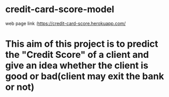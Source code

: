 # credit-card-score-model
web page link :https://credit-card-score.herokuapp.com/
# This aim of this project is to predict the "Credit Score" of a client and give an idea whether the client is good or bad(client may exit the bank or not)
